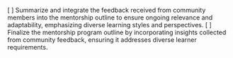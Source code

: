 [ ] Summarize and integrate the feedback received from community members into the mentorship outline to ensure ongoing relevance and adaptability, emphasizing diverse learning styles and perspectives.
[ ] Finalize the mentorship program outline by incorporating insights collected from community feedback, ensuring it addresses diverse learner requirements.